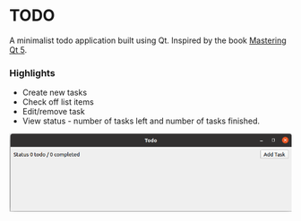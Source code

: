 # TODO

A minimalist todo application built using Qt. Inspired by the book [Mastering Qt 5](https://www.packtpub.com/product/mastering-qt-5-second-edition/9781788995399).

### Highlights
* Create new tasks
* Check off list items
* Edit/remove task
* View status - number of tasks left and number of tasks finished.

<!-- recordmydesktop
v\https://askubuntu.com/questions/648244/how-do-i-create-an-animated-gif-from-still-images-preferably-with-the-command-l
https://github.com/nuttyartist/notes -->
![gif](ezgif-3-9813846c39.gif)

